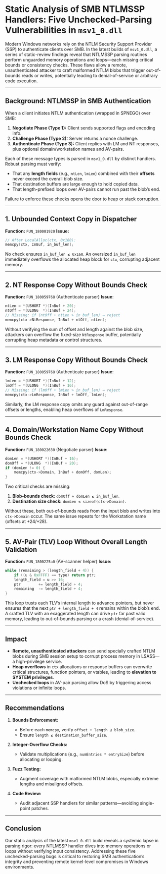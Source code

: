# Static Analysis of SMB NTLMSSP Handlers: Five Unchecked-Parsing Vulnerabilities in `msv1_0.dll`

Modern Windows networks rely on the NTLM Security Support Provider (SSP) to authenticate clients over SMB. In the latest builds of `msv1_0.dll`, a series of static-review findings reveal that NTLMSSP parsing routines perform unguarded memory operations and loops—each missing critical bounds or consistency checks. These flaws allow a remote, unauthenticated attacker to craft malformed NTLM blobs that trigger out-of-bounds reads or writes, potentially leading to denial-of-service or arbitrary code execution.

---

## Background: NTLMSSP in SMB Authentication

When a client initiates NTLM authentication (wrapped in SPNEGO) over SMB:

1. **Negotiate Phase (Type 1):** Client sends supported flags and encoding info.
2. **Challenge Phase (Type 2):** Server returns a nonce challenge.
3. **Authenticate Phase (Type 3):** Client replies with LM and NT responses, plus optional domain/workstation names and AV-pairs.

Each of these message types is parsed in `msv1_0.dll` by distinct handlers. Robust parsing must verify:

* That any **length fields** (e.g., `ntLen`, `lmLen`) combined with their **offsets** never exceed the overall blob size.
* That destination buffers are large enough to hold copied data.
* That length-prefixed loops over AV-pairs cannot run past the blob’s end.

Failure to enforce these checks opens the door to heap or stack corruption.

---

## 1. Unbounded Context Copy in Dispatcher

**Function:** `FUN_180001920`
**Issue:**

```c
// After LocalAlloc(ctx, 0x160):
memcpy(ctx, InBuf, in_buf_len);
```

No check ensures `in_buf_len ≤ 0x160`. An oversized `in_buf_len` immediately overflows the allocated heap block for `ctx`, corrupting adjacent memory.

---

## 2. NT Response Copy Without Bounds Check

**Function:** `FUN_180059768` (Authenticate parser)
**Issue:**

```c
ntLen = *(USHORT *)(InBuf + 20);
ntOff = *(ULONG  *)(InBuf + 24);
// Missing: if (ntOff + ntLen > in_buf_len) → reject
memcpy(ctx->NtResponse, InBuf + ntOff, ntLen);
```

Without verifying the sum of offset and length against the blob size, attackers can overflow the fixed-size `NtResponse` buffer, potentially corrupting heap metadata or control structures.

---

## 3. LM Response Copy Without Bounds Check

**Function:** `FUN_180059768` (Authenticate parser)
**Issue:**

```c
lmLen = *(USHORT *)(InBuf + 12);
lmOff = *(ULONG  *)(InBuf + 16);
// Missing: if (lmOff + lmLen > in_buf_len) → reject
memcpy(ctx->LmResponse, InBuf + lmOff, lmLen);
```

Similarly, the LM response copy omits any guard against out-of-range offsets or lengths, enabling heap overflows of `LmResponse`.

---

## 4. Domain/Workstation Name Copy Without Bounds Check

**Function:** `FUN_180022630` (Negotiate parser)
**Issue:**

```c
domLen = *(USHORT *)(InBuf + 16);
domOff = *(ULONG  *)(InBuf + 20);
if (domLen != 0) {
    memcpy(ctx->Domain, InBuf + domOff, domLen);
}
```

Two critical checks are missing:

1. **Blob-bounds check:** `domOff + domLen ≤ in_buf_len`.
2. **Destination size check:** `domLen ≤ sizeof(ctx->Domain)`.

Without these, both out-of-bounds reads from the input blob and writes into `ctx->Domain` occur. The same issue repeats for the Workstation name (offsets at +24/+28).

---

## 5. AV-Pair (TLV) Loop Without Overall Length Validation

**Function:** `FUN_1800225a0` (AV-scanner helper)
**Issue:**

```c
while (remaining > (length_field + 4)) {
    if ((u & 0xFFFF) == type) return ptr;
    length_field = u >> 16;
    ptr        += length_field + 4;
    remaining  -= length_field + 4;
}
```

This loop trusts each TLV’s internal length to advance pointers, but never ensures that the next `ptr + length_field + 4` remains within the blob’s end. A crafted TLV with an exaggerated length can drive `ptr` far past valid memory, leading to out-of-bounds parsing or a crash (denial-of-service).

---

## Impact

* **Remote, unauthenticated attackers** can send specially crafted NTLM blobs during SMB session setup to corrupt process memory in LSASS—a high-privilege service.
* **Heap overflows** in `ctx` allocations or response buffers can overwrite critical structures, function pointers, or vtables, leading to **elevation to SYSTEM privileges**.
* **Unchecked loops** in AV-pair parsing allow DoS by triggering access violations or infinite loops.

---

## Recommendations

1. **Bounds Enforcement:**

   * Before each `memcpy`, verify `offset + length ≤ blob_size`.
   * Ensure `length ≤ destination_buffer_size`.
2. **Integer-Overflow Checks:**

   * Validate multiplications (e.g., `numEntries * entrySize`) before allocating or looping.
3. **Fuzz Testing:**

   * Augment coverage with malformed NTLM blobs, especially extreme lengths and misaligned offsets.
4. **Code Review:**

   * Audit adjacent SSP handlers for similar patterns—avoiding single-point patches.

---

## Conclusion

Our static analysis of the latest `msv1_0.dll` build reveals a systemic lapse in parsing rigor: every NTLMSSP handler dives into memory operations or loops without verifying input consistency. Addressing these five unchecked-parsing bugs is critical to restoring SMB authentication’s integrity and preventing remote kernel-level compromises in Windows environments.
